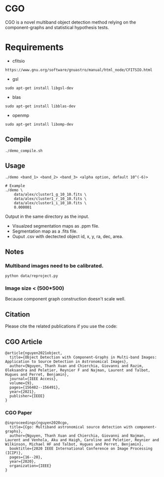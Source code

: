 # CGO
CGO is a novel multiband object detection method relying on the component-graphs and statistical hypothesis tests. 

# Requirements
- cfitsio
```
https://www.gnu.org/software/gnuastro/manual/html_node/CFITSIO.html
```

- gsl
```
sudo apt-get install libgsl-dev 
```

- blas
```
sudo apt-get install libblas-dev
```

- openmp
```
sudo apt-get install libomp-dev 
```

## Compile
```
./demo_compile.sh
```

## Usage
```
./demo <band_1> <band_2> <band_3> <alpha option, default 10^(-6)>
```

```
# Example
./demo \
    data/alex/cluster1_g_10_10.fits \
    data/alex/cluster1_r_10_10.fits \
    data/alex/cluster1_i_10_10.fits \
    0.000001
```

Output in the same directory as the input.

- Visualzed segmentation maps as .ppm file.
- Segmentation map as a .fits file.
- Ouput .csv with dectected object id, x, y, ra, dec, area.


## Notes
### Multiband images need to be calibrated.
```
python data/reproject.py
```

### Image size < (500*500)
Because component graph construction doesn't scale well.


## Citation

Please cite the related publications if you use the code:

## CGO Article
```
@article{nguyen2021object,
  title={Object Detection with Component-Graphs in Multi-band Images: Application to Source Detection in Astronomical Images},
  author={Nguyen, Thanh Xuan and Chierchia, Giovanni and Razim, Oleksandra and Peletier, Reynier F and Najman, Laurent and Talbot, Hugues and Perret, Benjamin},
  journal={IEEE Access},
  volume={9},
  pages={156482--156491},
  year={2021},
  publisher={IEEE}
}
```

### CGO Paper
```
@inproceedings{nguyen2020cgo,
  title={Cgo: Multiband astronomical source detection with component-graphs},
  author={Nguyen, Thanh Xuan and Chierchia, Giovanni and Najman, Laurent and Venhola, Aku and Haigh, Caroline and Peletier, Reynier and Wilkinson, Michael HF and Talbot, Hugues and Perret, Benjamin},
  booktitle={2020 IEEE International Conference on Image Processing (ICIP)},
  pages={16--20},
  year={2020},
  organization={IEEE}
}
```
